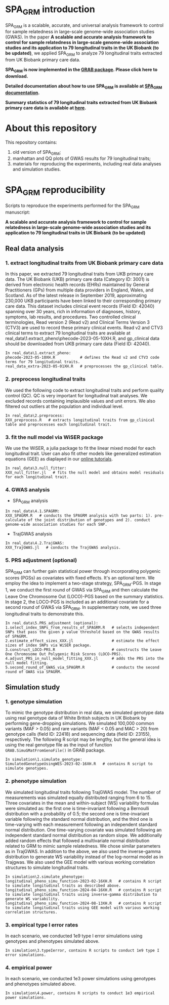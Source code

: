 # SPA<sub>GRM</sub> introduction

SPA<sub>GRM</sub> is a scalable, accurate, and universal analysis framework to control for sample relatedness in large-scale genome-wide association studies (GWAS). In the paper **A scalable and accurate analysis framework to control for sample relatedness in large-scale genome-wide association studies and its application to 79 longitudinal traits in the UK Biobank (to be updated)**, we applied SPA<sub>GRM</sub> to analyze 79 longitudinal traits extracted from UK Biobank primary care data.

**SPA<sub>GRM</sub> is now implemented in the [GRAB package](https://wenjianbi.github.io/grab.github.io/). Please click here to download.**

**Detailed documentation about how to use SPA<sub>GRM</sub> is available at [SPA<sub>GRM</sub> documentation](https://hexupku.github.io/SPAGRM.github.io/).**

**Summary statistics of 79 longitudinal traits extracted from UK Biobank primary care data is available at [here](https://zenodo.org/records/14633793).**

# About this repository

This repository contains: 
1) old version of SPA<sub>GRM</sub>;
2) manhattan and QQ plots of GWAS results for 79 longitudinal traits;
3) materials for reproducing the experiments, including real data analyses and simulation studies.

# SPA<sub>GRM</sub> reproducibility

Scripts to reproduce the experiments performed for the SPA<sub>GRM</sub> manuscript:

**A scalable and accurate analysis framework to control for sample relatedness in large-scale genome-wide association studies and its application to 79 longitudinal traits in UK Biobank (to be updated)**

## Real data analysis
### 1. extract longitudinal traits from UK Biobank primary care data

In this paper, we extracted 79 longitudinal traits from UKB primary care data. The UK Biobank (UKB) primary care data (Category ID: 3001) is derived from electronic health records (EHRs) maintained by General Practitioners (GPs) from multiple data providers in England, Wales, and Scotland. As of the latest release in September 2019, approximating 230,000 UKB participants have been linked to their corresponding primary care data. This dataset includes clinical event records (Field ID: 42040) spanning over 30 years, rich in information of diagnoses, history, symptoms, lab results, and procedures. Two controlled clinical terminologies, Read version 2 (Read v2) and Clinical Terms Version 3 (CTV3) are used to record these primary clinical events. Read v2 and CTV3 clinical terms to extract 79 longitudinal traits are available at real_data\1.extract_pheno\phecode-2023-05-10XH.R, and gp_clinical data should be downloaded from UKB primary care data (Field ID: 42040).

```
In real_data\1.extract_pheno:
phecode-2023-05-10XH.R           # defines the Read v2 and CTV3 code terms for 79 longitudinal traits.
real_data_extra-2023-05-01XH.R   # preprocesses the gp_clinical table.
```

### 2. preprocess longitudinal traits

We used the following code to extract longitudinal traits and perform quality control (QC). QC is very important for longitudinal trait analyses. We excluded records containing implausible values and unit errors. We also filtered out outliers at the population and individual level.

```
In real_data\2.preprocess:
XXX_preprocess.R   # extracts longitudinal traits from gp_clinical table and preprocesses each longitudinal trait.
```

### 3. fit the null model via WiSER package

We use the WiSER, a julia package to fit the linear mixed model for each longitudinal trait. User can also fit other models like generalized estimation equations (GEE) as diaplayed in our [online tutorials](https://hexupku.github.io/SPAGRM.github.io/).

```
In real_data\3.null_fitter:
XXX_null_fitter.jl   # fits the null model and obtains model residuals for each longitudinal trait.
```

### 4. GWAS analysis
- SPA<sub>GRM</sub> analysis 
```
In real_data\4.1.SPAGRM:
XXX_SPAGRM.R   # conducts the SPAGRM analysis with two parts: 1). pre-calculate of the joint distribution of genotypes and 2). conduct genome-wide association studies for each SNP.
```
- TrajGWAS analysis
```
In real_data\4.2.TrajGWAS:
XXX_TrajGWAS.jl   # conducts the TrajGWAS analysis.
```

### 5. PRS adjustment (optional)

SPA<sub>GRM</sub> can further gain statistical power through incorporating polygenic scores (PGSs) as covariates with fixed effects. It's an optional term. We employ the idea to implement a two-stage strategy, SPA<sub>GRM</sub>-PGS. In stage 1, we conduct the first round of GWAS via SPA<sub>GRM</sub> and then calculate the Leave One Chromosome Out (LOCO)-PGS based on the summary statistics. In stage 2, the LOCO-PGS is included as an additional covariate for a second round of GWAS via SPA<sub>GRM</sub>. In supplementary note, we used three longitudinal traits to demonstrate this.

```
In real_data\5.PRS_adjustment (optional):
1.select_index_SNPs_from_results_of_SPAGRM.R   # selects independent SNPs that pass the given p value threshold based on the GWAS results of SPAGRM.
2.estimate_effect_sizes_XXX.jl                 # estimate the effect sizes of index SNPs via WiSER package.
3.construct_LOCO-PRS.R                         # constructs the Leave One Chromosome Out Polygenic Risk Scores (LOCO-PRS).
4.adjust_PRS_in_null_model_fitting_XXX.jl      # adds the PRS into the null model fitting.
5.second_round_of_GWAS_via_SPAGRM.R            # conducts the second round of GWAS via SPAGRM.
```

## Simulation study

### 1. genotype simulation

To mimic the genotype distribution in real data, we simulated genotype data using real genotype data of White British subjects in UK Biobank by performing gene-dropping simulations. We simulated 100,000 common variants (MAF > 0.05) and rare variants (MAF < 0.05 and MAC > 20) from genotype calls (field ID: 22418) and sequencing data (field ID: 23155), respectively. The following R script may be lengthy, but the general idea is using the real genotype file as the input of function `GRAB.SimuGMatFromGenoFile()` in GRAB package.

```
In simulation\1.simulate_genotype:
SimulatedGenotypeUsingWES-2023-02-16XH.R   # contains R script to simulate genotypes.
```

### 2. phenotype simulation

We simulated longitudinal traits following TrajGWAS model. The number of measurements was simulated equally distributed ranging from 6 to 15. Three covariates in the mean and within-subject (WS) variability formulas were simulated as: the first one is time-invariant following a Bernoulli distribution with a probability of 0.5; the second one is time-invariant variable following the standard normal distribution, and the third one is time-varying with each measurement following an independent standard normal distribution. One time-varying covariate was simulated following an independent standard normal distribution as random slope. We additionally added random effects that followed a multivariate normal distribution related to GRM to mimic sample relatedness. We chose similar parameters as in TrajGWAS. In addition to the above, we also used the inverse-gamma distribution to generate WS variability instead of the log-normal model as in Trajgwas. We also used the GEE model with various working correlation structures to simulate longitudinal traits.

```
In simulation\2.simulate_phenotype:
longitudinal_pheno_simu_function-2023-02-16XH.R   # contains R script to simulate longitudinal traits as described above.
longitudinal_pheno_simu_function-2024-04-16XH.R   # contains R script to simulate longitudinal traits using inverse-gamma distribution to generate WS variability.
longitudinal_pheno_simu_function-2024-08-13XH.R   # contains R script to simulate longitudinal traits using GEE model with various working correlation structures.
```

### 3. empirical type I error rates

In each scenario, we conducted 1e9 type I error simulations using genotypes and phenotypes simulated above. 

```
In simulation\3.typeIerror, contains R scripts to conduct 1e9 type I error simulations.
```

### 4. empirical power

In each scenario, we conducted 1e3 power simulations using genotypes and phenotypes simulated above. 

```
In simulation\4.power, contains R scripts to conduct 1e3 empirical power simulations.
```
